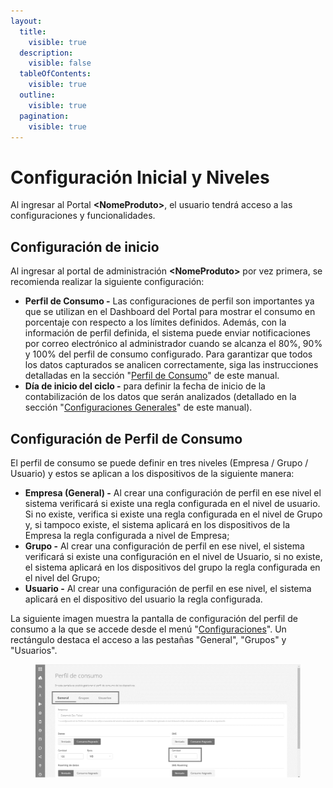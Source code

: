 ```yaml
---
layout:
  title:
    visible: true
  description:
    visible: false
  tableOfContents:
    visible: true
  outline:
    visible: true
  pagination:
    visible: true
---
```


# Configuración Inicial y Niveles

Al ingresar al Portal  **\<NomeProduto>**, el usuario tendrá acceso a las configuraciones y funcionalidades.

## **Configuración de inicio**

Al ingresar al portal de administración **\<NomeProduto>** por vez primera, se recomienda realizar la siguiente configuración:

* **Perfil de Consumo -** Las configuraciones de perfil son importantes ya que se utilizan en el Dashboard del Portal para mostrar el consumo en porcentaje con respecto a los límites definidos. Además, con la información de perfil definida, el sistema puede enviar notificaciones por correo electrónico al administrador cuando se alcanza el 80%, 90% y 100% del perfil de consumo configurado. Para garantizar que todos los datos capturados se analicen correctamente, siga las instrucciones detalladas en la sección "[Perfil de Consumo](configuracion/perfil-de-consumo.md)" de este manual.  &#x20;
* **Día de inicio del ciclo -** para definir la fecha de inicio de la contabilización de los datos que serán analizados (detallado en la sección "[Configuraciones Generales](empresa/configuracion-general.md)" de este manual).

## **Configuración de Perfil de Consumo**

El perfil de consumo se puede definir en tres niveles (Empresa / Grupo / Usuario) y estos se aplican a los dispositivos de la siguiente manera:

* **Empresa (General) -** Al crear una configuración de perfil en ese nivel el sistema verificará si existe una regla configurada en el nivel de usuario. Si no existe, verifica si existe una regla configurada en el nivel de Grupo y, si tampoco existe, el sistema aplicará en los dispositivos de la Empresa la regla configurada a nivel de Empresa;
* **Grupo -** Al crear una configuración de perfil en ese nivel, el sistema verificará si existe una configuración en el nivel de Usuario, si no existe, el sistema aplicará en los dispositivos del grupo la regla configurada en el nivel del Grupo;
* **Usuario -** Al crear una configuración de perfil en ese nivel, el sistema aplicará en el dispositivo del usuario la regla configurada.

La siguiente imagen muestra la pantalla de configuración del perfil de consumo a la que se accede desde el menú "[Configuraciones](configuracion/)". Un rectángulo destaca el acceso a las pestañas "General", "Grupos" y "Usuarios".

<figure><img src="../.gitbook/assets/9 (4).png" alt=""><figcaption></figcaption></figure>
